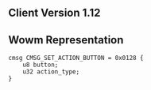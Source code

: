 ## Client Version 1.12

## Wowm Representation
```rust,ignore
cmsg CMSG_SET_ACTION_BUTTON = 0x0128 {
    u8 button;    
    u32 action_type;    
}

```
